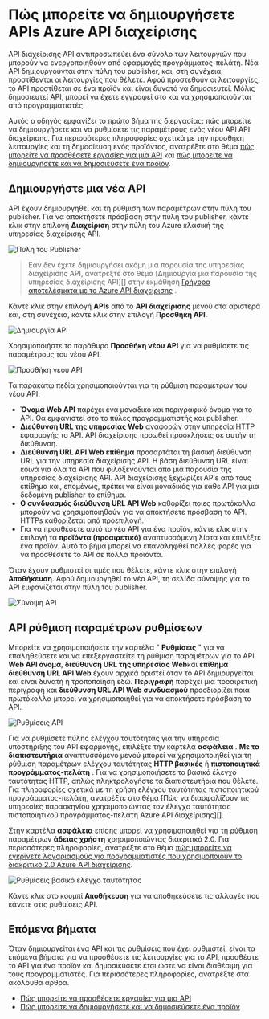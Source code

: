 <properties 
    pageTitle="Πώς μπορείτε να δημιουργήσετε APIs Azure API διαχείρισης" 
    description="Μάθετε πώς μπορείτε να δημιουργήσετε και να ρυθμίσετε τις παραμέτρους APIs Azure API διαχείρισης." 
    services="api-management" 
    documentationCenter="" 
    authors="steved0x" 
    manager="erikre" 
    editor=""/>

<tags 
    ms.service="api-management" 
    ms.workload="mobile" 
    ms.tgt_pltfrm="na" 
    ms.devlang="na" 
    ms.topic="article" 
    ms.date="10/25/2016" 
    ms.author="sdanie"/>

# <a name="how-to-create-apis-in-azure-api-management"></a>Πώς μπορείτε να δημιουργήσετε APIs Azure API διαχείρισης

API διαχείρισης API αντιπροσωπεύει ένα σύνολο των λειτουργιών που μπορούν να ενεργοποιηθούν από εφαρμογές προγράμματος-πελάτη. Νέα API δημιουργούνται στην πύλη του publisher, και, στη συνέχεια, προστίθενται οι λειτουργίες που θέλετε. Αφού προστεθούν οι λειτουργίες, το API προστίθεται σε ένα προϊόν και είναι δυνατό να δημοσιευτεί. Μόλις δημοσιευτεί API, μπορεί να έχετε εγγραφεί στο και να χρησιμοποιούνται από προγραμματιστές.

Αυτός ο οδηγός εμφανίζει το πρώτο βήμα της διεργασίας: πώς μπορείτε να δημιουργήσετε και να ρυθμίσετε τις παραμέτρους ενός νέου API API διαχείρισης. Για περισσότερες πληροφορίες σχετικά με την προσθήκη λειτουργίες και τη δημοσίευση ενός προϊόντος, ανατρέξτε στο θέμα [πώς μπορείτε να προσθέσετε εργασίες για μια API][] και [πώς μπορείτε να δημιουργήσετε και να δημοσιεύσετε ένα προϊόν][].

## <a name="create-new-api"> </a>Δημιουργήστε μια νέα API

API έχουν δημιουργηθεί και τη ρύθμιση των παραμέτρων στην πύλη του publisher. Για να αποκτήσετε πρόσβαση στην πύλη του publisher, κάντε κλικ στην επιλογή **Διαχείριση** στην πύλη του Azure κλασική της υπηρεσίας διαχείρισης API.

![Πύλη του Publisher][api-management-management-console]

>Εάν δεν έχετε δημιουργήσει ακόμη μια παρουσία της υπηρεσίας διαχείρισης API, ανατρέξτε στο θέμα [Δημιουργία μια παρουσία της υπηρεσίας διαχείρισης API][] στην εκμάθηση [Γρήγορα αποτελέσματα με το Azure API διαχείρισης][] .

Κάντε κλικ στην επιλογή **APIs** από το **API διαχείρισης** μενού στα αριστερά και, στη συνέχεια, κάντε κλικ στην επιλογή **Προσθήκη API**.

![Δημιουργία API][api-management-create-api]

Χρησιμοποιήστε το παράθυρο **Προσθήκη νέου API** για να ρυθμίσετε τις παραμέτρους του νέου API.

![Προσθήκη νέου API][api-management-add-new-api]

Τα παρακάτω πεδία χρησιμοποιούνται για τη ρύθμιση παραμέτρων του νέου API.

-   **Όνομα Web API** παρέχει ένα μοναδικό και περιγραφικό όνομα για το API. Θα εμφανιστεί στο το πύλες προγραμματιστής και publisher.
-   **Διεύθυνση URL της υπηρεσίας Web** αναφορών στην υπηρεσία HTTP εφαρμογής το API. API διαχείρισης προωθεί προσκλήσεις σε αυτήν τη διεύθυνση.
-   **Διεύθυνση URL API Web επίθημα** προσαρτάται τη βασική διεύθυνση URL για την υπηρεσία διαχείρισης API. Η βάση διεύθυνση URL είναι κοινά για όλα τα API που φιλοξενούνται από μια παρουσία της υπηρεσίας διαχείρισης API. API διαχείρισης ξεχωρίζει APIs από τους επίθημα και, επομένως, πρέπει να είναι μοναδικός για κάθε API για μια δεδομένη publisher το επίθημα.
-   **Ο συνδυασμός διεύθυνση URL API Web** καθορίζει ποιες πρωτόκολλα μπορούν να χρησιμοποιηθούν για να αποκτήσετε πρόσβαση το API. HTTPs καθορίζεται από προεπιλογή.
-   Για να προσθέσετε αυτό το νέο API για ένα προϊόν, κάντε κλικ στην επιλογή τα **προϊόντα (προαιρετικό)** αναπτυσσόμενη λίστα και επιλέξτε ένα προϊόν. Αυτό το βήμα μπορεί να επαναληφθεί πολλές φορές για να προσθέσετε το API σε πολλά προϊόντα.

Όταν έχουν ρυθμιστεί οι τιμές που θέλετε, κάντε κλικ στην επιλογή **Αποθήκευση**. Αφού δημιουργηθεί το νέο API, τη σελίδα σύνοψης για το API εμφανίζεται στην πύλη του publisher.

![Σύνοψη API][api-management-api-summary]

## <a name="configure-api-settings"> </a>API ρύθμιση παραμέτρων ρυθμίσεων

Μπορείτε να χρησιμοποιήσετε την καρτέλα " **Ρυθμίσεις** " για να επαληθεύσετε και να επεξεργαστείτε τη ρύθμιση παραμέτρων για το API. **Web API όνομα**, **διεύθυνση URL της υπηρεσίας Web**και **επίθημα διεύθυνση URL API Web** έχουν αρχικά οριστεί όταν το API δημιουργείται και είναι δυνατή η τροποποίηση εδώ. **Περιγραφή** παρέχει μια προαιρετική περιγραφή και **διεύθυνση URL API Web συνδυασμού** προσδιορίζει ποια πρωτόκολλα μπορεί να χρησιμοποιηθεί για να αποκτήσετε πρόσβαση το API.

![Ρυθμίσεις API][api-management-api-settings]

Για να ρυθμίσετε πύλης ελέγχου ταυτότητας για την υπηρεσία υποστήριξης του API εφαρμογής, επιλέξτε την καρτέλα **ασφάλεια** . **Με τα διαπιστευτήρια** αναπτυσσόμενο μενού μπορεί να χρησιμοποιηθεί για τη ρύθμιση παραμέτρων ελέγχου ταυτότητας **HTTP βασικές** ή **πιστοποιητικά προγράμματος-πελάτη** . Για να χρησιμοποιήσετε το βασικό έλεγχο ταυτότητας HTTP, απλώς πληκτρολογήστε τα διαπιστευτήρια που θέλετε. Για πληροφορίες σχετικά με τη χρήση ελέγχου ταυτότητας πιστοποιητικού προγράμματος-πελάτη, ανατρέξτε στο θέμα [Πώς να διασφαλίζουν τις υπηρεσίες παρασκηνίου χρησιμοποιώντας τον έλεγχο ταυτότητας πιστοποιητικού προγράμματος-πελάτη Azure API διαχείρισης][].

Στην καρτέλα **ασφάλεια** επίσης μπορεί να χρησιμοποιηθεί για τη ρύθμιση παραμέτρων **άδειας χρήστη** χρησιμοποιώντας διακριτικό 2.0. Για περισσότερες πληροφορίες, ανατρέξτε στο θέμα [πώς μπορείτε να εγκρίνετε λογαριασμούς για προγραμματιστές που χρησιμοποιούν το διακριτικό 2.0 Azure API διαχείρισης][].

![Ρυθμίσεις βασικό έλεγχο ταυτότητας][api-management-api-settings-credentials]

Κάντε κλικ στο κουμπί **Αποθήκευση** για να αποθηκεύσετε τις αλλαγές που κάνετε στις ρυθμίσεις API.

## <a name="next-steps"> </a>Επόμενα βήματα

Όταν δημιουργείται ένα API και τις ρυθμίσεις που έχει ρυθμιστεί, είναι τα επόμενα βήματα για να προσθέσετε τις λειτουργίες για το API, προσθέστε το API για ένα προϊόν και δημοσιεύσετε έτσι ώστε να είναι διαθέσιμη για τους προγραμματιστές. Για περισσότερες πληροφορίες, ανατρέξτε στα ακόλουθα άρθρα.

-   [Πώς μπορείτε να προσθέσετε εργασίες για μια API][]
-   [Πώς μπορείτε να δημιουργήσετε και να δημοσιεύσετε ένα προϊόν][]





[api-management-create-api]: ./media/api-management-howto-create-apis/api-management-create-api.png
[api-management-management-console]: ./media/api-management-howto-create-apis/api-management-management-console.png
[api-management-add-new-api]: ./media/api-management-howto-create-apis/api-management-add-new-api.png
[api-management-api-settings]: ./media/api-management-howto-create-apis/api-management-api-settings.png
[api-management-api-settings-credentials]: ./media/api-management-howto-create-apis/api-management-api-settings-credentials.png
[api-management-api-summary]: ./media/api-management-howto-create-apis/api-management-api-summary.png
[api-management-echo-operations]: ./media/api-management-howto-create-apis/api-management-echo-operations.png

[What is an API?]: #what-is-api
[Create a new API]: #create-new-api
[Configure API settings]: #configure-api-settings
[Configure API operations]: #configure-api-operations
[Next steps]: #next-steps

[Πώς μπορείτε να προσθέσετε εργασίες για μια API]: api-management-howto-add-operations.md
[Πώς μπορείτε να δημιουργήσετε και να δημοσιεύσετε ένα προϊόν]: api-management-howto-add-products.md

[Γρήγορα αποτελέσματα με το Azure API διαχείρισης]: api-management-get-started.md
[Δημιουργήστε μια παρουσία της υπηρεσίας διαχείρισης API]: api-management-get-started.md#create-service-instance
[Πώς να διασφαλίζουν τις υπηρεσίες παρασκηνίου χρησιμοποιώντας πρόγραμμα-πελάτη πιστοποιητικό ελέγχου ταυτότητας Azure API διαχείρισης]: api-management-howto-mutual-certificates.md
[Πώς μπορείτε να εγκρίνετε λογαριασμούς για προγραμματιστές που χρησιμοποιούν το διακριτικό 2.0 Azure API διαχείρισης]: api-management-howto-oauth2.md